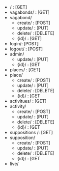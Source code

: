 - / : [GET]
- vagabonds/ : [GET]
- vagabond/
	- create/ : [POST]
	- update/ : [PUT]
	- delete/ : [DELETE]
	- {id}/ : [GET]
- login/: [POST]
- logout/ : [POST]
- admin/
	- update/ : [PUT]
	- {id}/ : [GET
- places/ : [GET]
- place/
	- create/ : [POST]
	- update/ : [PUT]
	- delete/ : [DELETE]
	- {id}/ : [GET
- activitues/ : [GET]
- activity/
	- create/ : [POST]
	- update/ : [PUT]
	- delete/ : [DELETE]
	- {id}/ : [GET
- suppositions /: [GET]
- supposition/
	- create/ : [POST]
	- update/ : [PUT]
	- delete/ : [DELETE]
	- {id}/ : [GET
- live/